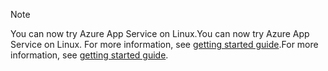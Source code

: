 > [!NOTE]
> <span data-ttu-id="31f6e-101">You can now try Azure App Service on Linux.</span><span class="sxs-lookup"><span data-stu-id="31f6e-101">You can now try Azure App Service on Linux.</span></span> <span data-ttu-id="31f6e-102">For more information, see [getting started guide](../articles/app-service/app-service-linux-readme.md).</span><span class="sxs-lookup"><span data-stu-id="31f6e-102">For more information, see [getting started guide](../articles/app-service/app-service-linux-readme.md).</span></span>
> 
> 

